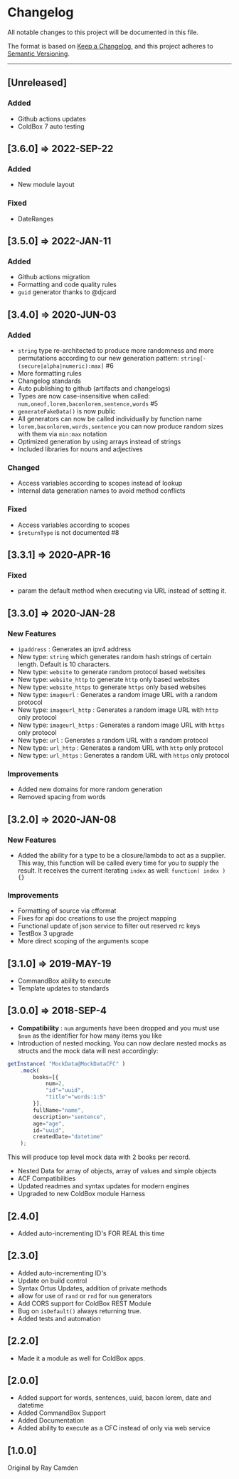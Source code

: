# Changelog

All notable changes to this project will be documented in this file.

The format is based on [Keep a Changelog](https://keepachangelog.com/en/1.0.0/),
and this project adheres to [Semantic Versioning](https://semver.org/spec/v2.0.0.html).

----

## [Unreleased]

### Added

- Github actions updates
- ColdBox 7 auto testing

## [3.6.0] => 2022-SEP-22

### Added

* New module layout

### Fixed

* DateRanges

## [3.5.0] => 2022-JAN-11

### Added

* Github actions migration
* Formatting and code quality rules
* `guid` generator thanks to @djcard

## [3.4.0] => 2020-JUN-03

### Added

* `string` type re-architected to produce more randomness and more permutations according to our new generation pattern: `string[-(secure|alpha|numeric):max]` #6
* More formatting rules
* Changelog standards
* Auto publishing to github (artifacts and changelogs)
* Types are now case-insensitive when called: `num,oneof,lorem,baconlorem,sentence,words`  #5
* `generateFakeData()` is now public
* All generators can now be called individually by function name
* `lorem,baconlorem,words,sentence` you can now produce random sizes with them via `min:max` notation
* Optimized generation by using arrays instead of strings
* Included libraries for nouns and adjectives

### Changed

* Access variables according to scopes instead of lookup
* Internal data generation names to avoid method conflicts

### Fixed

* Access variables according to scopes
* `$returnType` is not documented #8

## [3.3.1] => 2020-APR-16

### Fixed

* param the default method when executing via URL instead of setting it.

## [3.3.0] => 2020-JAN-28

### New Features

* `ipaddress` : Generates an ipv4 address
* New type: `string` which generates random hash strings of certain length. Default is 10 characters.
* New type: `website` to generate random protocol based websites
* New type: `website_http` to generate `http` only based websites
* New type: `website_https` to generate `https` only based websites
* New type: `imageurl` : Generates a random image URL with a random protocol
* New type: `imageurl_http` : Generates a random image URL with `http` only protocol
* New type: `imageurl_https` : Generates a random image URL with `https` only protocol
* New type: `url` : Generates a random URL with a random protocol
* New type: `url_http` : Generates a random URL with `http` only protocol
* New type: `url_https` : Generates a random URL with `https` only protocol

### Improvements

* Added new domains for more random generation
* Removed spacing from words

## [3.2.0] => 2020-JAN-08

### New Features

* Added the ability for a type to be a closure/lambda to act as a supplier. This way, this function will be called every time for you to supply the result.  It receives the current iterating `index` as well: `function( index ){}`

### Improvements

* Formatting of source via cfformat
* Fixes for api doc creations to use the project mapping
* Functional update of json service to filter out reserved rc keys
* TestBox 3 upgrade
* More direct scoping of the arguments scope

## [3.1.0] => 2019-MAY-19

* CommandBox ability to execute
* Template updates to standards

## [3.0.0] => 2018-SEP-4

* **Compatibility** : `num` arguments have been dropped and you must use `$num` as the identifier for how many items you like
* Introduction of nested mocking. You can now declare nested mocks as structs and the mock data will nest accordingly:

```js
getInstance( "MockData@MockDataCFC" )
	.mock(
		books=[{
			num=2,
			"id"="uuid",
			"title"="words:1:5"
		}],
		fullName="name",
		description="sentence",
		age="age",
		id="uuid",
		createdDate="datetime"
	);
```

This will produce top level mock data with 2 books per record.

* Nested Data for array of objects, array of values and simple objects
* ACF Compatibilities
* Updated readmes and syntax updates for modern engines
* Upgraded to new ColdBox module Harness

## [2.4.0]

* Added auto-incrementing ID's FOR REAL this time

## [2.3.0]

* Added auto-incrementing ID's
* Update on build control
* Syntax Ortus Updates, addition of private methods
* allow for use of `rand` or `rnd` for `num` generators
* Add CORS support for ColdBox REST Module
* Bug on `isDefault()` always returning true.
* Added tests and automation

## [2.2.0]

* Made it a module as well for ColdBox apps.

## [2.0.0]

* Added support for words, sentences, uuid, bacon lorem, date and datetime
* Added CommandBox Support
* Added Documentation
* Added ability to execute as a CFC instead of only via web service

## [1.0.0]

Original by Ray Camden

